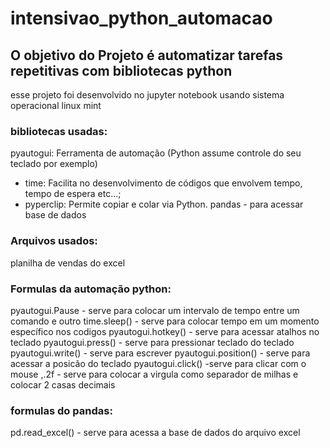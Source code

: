 # intensivao_python_automacao
## O objetivo do Projeto é automatizar tarefas repetitivas com bibliotecas python

esse projeto foi desenvolvido no jupyter notebook usando sistema operacional linux mint

### bibliotecas usadas:
pyautogui: Ferramenta de automação
(Python assume controle do seu teclado por
exemplo)
* time: Facilita no desenvolvimento de códigos
que envolvem tempo, tempo de espera etc...;
* pyperclip: Permite copiar e colar via Python.
pandas - para acessar base de dados

### Arquivos usados:
planilha de vendas do excel

### Formulas da automação python:
pyautogui.Pause - serve para colocar um intervalo de tempo entre um comando e outro
time.sleep() - serve para colocar tempo em um momento específico nos codigos
pyautogui.hotkey() - serve para acessar atalhos no teclado
pyautogui.press() - serve para pressionar teclado do teclado
pyautogui.write() - serve para escrever
pyautogui.position() - serve para acessar a posicão do teclado
pyautogui.click() -serve para clicar com o mouse
,.2f - serve para colocar a virgula como separador de milhas e colocar 2 casas decimais

### formulas do pandas:
pd.read_excel() - serve para acessa a base de dados do arquivo excel





